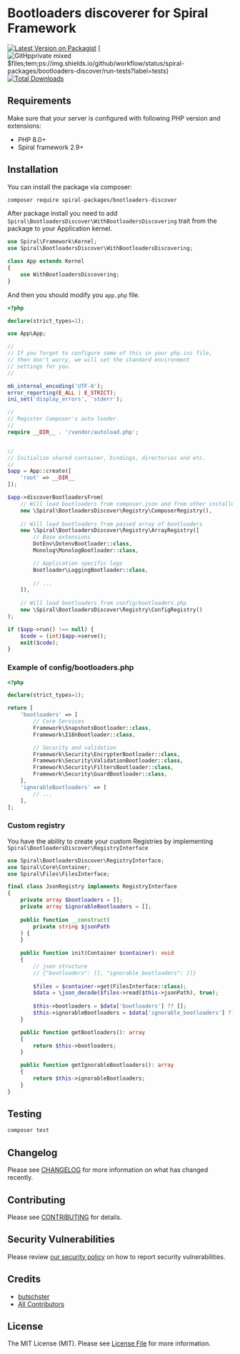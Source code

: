 # Bootloaders discoverer for Spiral Framework

[![Latest Version on Packagist](https://img.shields.io/packagist/v/spiral-packages/bootloaders-discover.svg?style=flat-square)](https://packagist.org/packages/spiral-packages/bootloaders-discover)
[![GitHpprivate  mixed $files;tem;ps://img.shields.io/github/workflow/status/spiral-packages/bootloaders-discover/run-tests?label=tests)](https://github.com/spiral-packages/bootloaders-discover/actions?query=workflow%3Arun-tests+branch%3Amain)
[![Total Downloads](https://img.shields.io/packagist/dt/spiral-packages/bootloaders-discover.svg?style=flat-square)](https://packagist.org/packages/spiral-packages/bootloaders-discover)

## Requirements

Make sure that your server is configured with following PHP version and extensions:

- PHP 8.0+
- Spiral framework 2.9+

## Installation

You can install the package via composer:

```bash
composer require spiral-packages/bootloaders-discover
```

After package install you need to add `Spiral\BootloadersDiscover\WithBootloadersDiscovering` trait from the package to
your Application kernel.

```php
use Spiral\Framework\Kernel;
use Spiral\BootloadersDiscover\WithBootloadersDiscovering;

class App extends Kernel 
{
    use WithBootloadersDiscovering;
}
```

And then you should modify you `app.php` file. 

```php
<?php

declare(strict_types=1);

use App\App;

//
// If you forgot to configure some of this in your php.ini file,
// then don't worry, we will set the standard environment
// settings for you.
//

mb_internal_encoding('UTF-8');
error_reporting(E_ALL | E_STRICT);
ini_set('display_errors', 'stderr');

//
// Register Composer's auto loader.
//
require __DIR__ . '/vendor/autoload.php';


//
// Initialize shared container, bindings, directories and etc.
//
$app = App::create([
    'root' => __DIR__
]);

$app->discoverBootloadersFrom(
    // Will load bootloaders from composer.json and from other installed composer packages
    new \Spiral\BootloadersDiscover\Registry\ComposerRegistry(), 
    
    // Will load bootloaders from passed array of bootloaders
    new \Spiral\BootloadersDiscover\Registry\ArrayRegistry([
        // Base extensions
        DotEnv\DotenvBootloader::class,
        Monolog\MonologBootloader::class,

        // Application specific logs
        Bootloader\LoggingBootloader::class,
        
        // ...
    ]),
    
    // Will load bootloaders from config/bootloaders.php
    new \Spiral\BootloadersDiscover\Registry\ConfigRegistry() 
);

if ($app->run() !== null) {
    $code = (int)$app->serve();
    exit($code);
}
```

### Example of config/bootloaders.php

```php
<?php

declare(strict_types=1);

return [
    'bootloaders' => [
        // Core Services
        Framework\SnapshotsBootloader::class,
        Framework\I18nBootloader::class,

        // Security and validation
        Framework\Security\EncrypterBootloader::class,
        Framework\Security\ValidationBootloader::class,
        Framework\Security\FiltersBootloader::class,
        Framework\Security\GuardBootloader::class,
    ],
    'ignorableBootloaders' => [
        // ...
    ],
];
```

### Custom registry

You have the ability to create your custom Registries by implementing `Spiral\BootloadersDiscover\RegistryInterface`

```php
use Spiral\BootloadersDiscover\RegistryInterface;
use Spiral\Core\Container;
use Spiral\Files\FilesInterface;

final class JsonRegistry implements RegistryInterface
{
    private array $bootloaders = [];
    private array $ignorableBootloaders = [];
 
    public function __construct(
        private string $jsonPath
    ) {
    }
    
    public function init(Container $container): void
    {
        // json structure
        // {"bootloaders": [], "ignorable_bootloaders": []}
        
        $files = $container->get(FilesInterface::class);
        $data = \json_decode($files->read($this->jsonPath), true);
        
        $this->bootloaders = $data['bootloaders'] ?? [];
        $this->ignorableBootloaders = $data['ignorable_bootloaders'] ?? [];
    }

    public function getBootloaders(): array
    {
        return $this->bootloaders;
    }

    public function getIgnorableBootloaders(): array
    {
        return $this->ignorableBootloaders;
    }
}
```

## Testing

```bash
composer test
```

## Changelog

Please see [CHANGELOG](CHANGELOG.md) for more information on what has changed recently.

## Contributing

Please see [CONTRIBUTING](.github/CONTRIBUTING.md) for details.

## Security Vulnerabilities

Please review [our security policy](../../security/policy) on how to report security vulnerabilities.

## Credits

- [butschster](https://github.com/spiral-packages)
- [All Contributors](../../contributors)

## License

The MIT License (MIT). Please see [License File](LICENSE) for more information.

